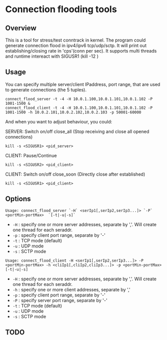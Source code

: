 # Connection flooding tools

## Overview
This is a tool for stress/test conntrack in kernel. The program could generate connection flood in ipv4/ipv6 tcp/udp/sctp. It will print out establishing/closing rate in 'cps'(conn per sec).
It supports multi threads and runtime intereact with SIGUSR1 (kill -12 <pid>)

## Usage
You can specify multiple server/client IPaddress, port range, that are used to generate connections (the 5 tuples).
```shell
connect_flood_server -t -4 -H 10.0.1.100,10.0.1.101,10.0.1.102 -P 1001-1500 &
connect_flood_client -t -4 -H 10.0.1.100,10.0.1.101,10.0.1.102 -P 1001-1500 -h 10.0.2.101,10.0.2.102,10.0.2.103 -p 50001-60000
```

And when you want to adjust behaviour, you could:

SERVER: Switch on/off close_all (Stop receiving and close all opened connections)
```shell
kill -s <SIGUSR1> <pid_server>
```
CLIENT: Pause/Continue
```shell
kill -s <SIGUSR2> <pid_client>
```
CLIENT: Switch on/off close_soon (Directly close after established)
```shell
kill -s <SIGUSR1> <pid_client>
```

## Options
```
Usage: connect_flood_server `-H` <serIp1[,serIp2,serIp3...]> `-P` <portMin-portMax>  `[-t|-u|-s]`
```
- `-H` : specify one or more server addresses, separate by ','. Will create one thread for each seraddr.
- `-p` : specify client port range, separate by '-'
- `-t` : TCP mode (default)
- `-u` : UDP mode
- `-s` : SCTP mode

```
Usage: connect_flood_client -H <serIp1[,serIp2,serIp3...]> -P <portMin-portMax> -h <cliIp1[,cliIp2,cliIp3...]> -p <portMin-portMax> [-t|-u|-s]
```
- `-H` : specify one or more server addresses, separate by ','. Will create one thread for each seraddr.
- `-h` : specify one or more client addresses, separate by ','
- `-p` : specify client port range, separate by '-'
- `-P` : specify server port range, separate by '-'
- `-t` : TCP mode (default)
- `-u` : UDP mode
- `-s` : SCTP mode


## TODO
